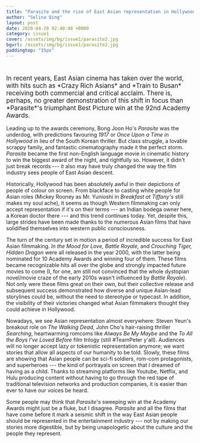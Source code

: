 ```yaml
---
title: "Parasite and the rise of East Asian representation in Hollywood"
author: "Selina Qing"
layout: post
date: 2020-04-28 02:40:48 +0000
category: issue1
cover: /assets/img/bg/issue1/parasite2.jpg
bgurl: /assets/img/bg/issue1/parasite2.jpg
paddingtop: "35px"
---
```


<p id="first-paragraph" style="font-size: larger;left: 15%;padding-top: 25px;">In recent years, East Asian cinema has taken over the world, with hits
such as *Crazy Rich Asians* and *Train to Busan* receiving both
commercial and critical acclaim. There is, perhaps, no greater
demonstration of this shift in focus than *Parasite*'s triumphant Best
Picture win at the 92nd Academy Awards.</p>

Leading up to the awards ceremony, Bong Joon Ho's *Parasite* was the
underdog, with predictions favouring *1917* or *Once Upon a Time in
Hollywood* in lieu of the South Korean thriller. But class struggle, a
lovable scrappy family, and fantastic cinematography made it the perfect
storm. *Parasite* became the first non-English language movie in
cinematic history to win the biggest award of the night, and rightfully
so. However, it didn't just break records --- it also may have truly
changed the way the film industry sees people of East Asian descent.

Historically, Hollywood has been absolutely awful in their depictions of
people of colour on screen. From blackface to casting white people for
Asian roles (Mickey Rooney as Mr. Yunioshi in *Breakfast at Tiffany's*
still makes my soul ache), it seems as though Western filmmaking can
only accept representation if it's on their terms --- an Indian bodega
owner here, a Korean doctor there --- and this trend continues today.
Yet, despite this, large strides have been made thanks to the numerous
Asian films that have solidified themselves into western public
consciousness.

The turn of the century set in motion a period of incredible success for
East Asian filmmaking. *In the Mood for Love, Battle Royale,* and
*Crouching Tiger, Hidden Dragon* were all released in the year 2000,
with the latter being nominated for 10 Academy Awards and winning four
of them. These films became recognizable hits all over the globe and
strongly impacted future movies to come (I, for one, am still not
convinced that the whole dystopian novel/movie craze of the early 2010s
wasn't influenced by *Battle Royale*). Not only were these films great
on their own, but their collective release and subsequent success
demonstrated how diverse and unique Asian-lead storylines could be,
without the need to stereotype or typecast. In addition, the visibility
of their victories changed what Asian filmmakers thought they could
achieve in Hollywood.

Nowadays, we see Asian representation almost everywhere: Steven Yeun's
breakout role on *The Walking Dead*, John Cho's hair-raising thriller
*Searching*, heartwarming romcoms like *Always Be My Maybe* and the *To
All the Boys I've Loved Before* film trilogy (still \#TeamPeter y'all).
Audiences will no longer accept lazy or tokenistic representation
anymore; we want stories that allow all aspects of our humanity to be
told. Slowly, these films are showing that Asian people can be sci-fi
soldiers, rom-com protagonists, and superheroes --- the kind of
portrayals on screen that I dreamed of having as a child. Thanks to
streaming platforms like Youtube, Netflix, and Hulu producing content
without having to go through the red tape of traditional television
networks and production companies, it is easier than ever to have our
voices be heard.

Some people may think that *Parasite*'s sweeping win at the Academy
Awards might just be a fluke, but I disagree. *Parasite* and all the
films that have come before it mark a seismic shift in the way East
Asian people should be represented in the entertainment industry --- not
by making our stories more digestible, but by being unapologetic about
the culture and the people they represent.
